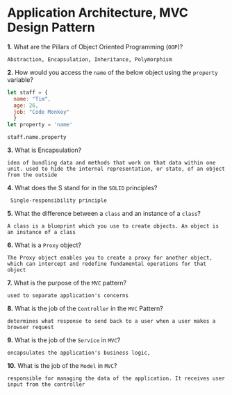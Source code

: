# Application Architecture, MVC Design Pattern

**1.** What are the Pillars of Object Oriented Programming (`OOP`)?
<!-- enter you answer in the space below -->
```
Abstraction, Encapsulation, Inheritance, Polymorphism

```
**2.** How would you access the `name` of the below object using the `property` variable?
```js
let staff = {
  name: "Tim",
  age: 26,
  job: "Code Monkey"
  }
let property = 'name'
```
<!-- enter you answer in the space below -->
```
staff.name.property
```
**3.** What is Encapsulation?
<!-- enter you answer in the space below -->
```
idea of bundling data and methods that work on that data within one unit. used to hide the internal representation, or state, of an object from the outside
```
**4.** What does the S stand for in the `SOLID` principles?
<!-- enter you answer in the space below -->
```
 Single-responsibility principle
```
**5.** What the difference between a `class` and an instance of a `class`?
<!-- enter you answer in the space below -->
```
A class is a blueprint which you use to create objects. An object is an instance of a class
```
**6.** What is a `Proxy` object?
<!-- enter you answer in the space below -->
```
The Proxy object enables you to create a proxy for another object, which can intercept and redefine fundamental operations for that object
```

**7.** What is the purpose of the `MVC` pattern?
<!-- enter you answer in the space below -->
```
used to separate application's concerns
```
**8.** What is the job of the `Controller` in the `MVC` Pattern?
<!-- enter you answer in the space below -->
```
determines what response to send back to a user when a user makes a browser request
```

**9.** What is the job of the `Service` in `MVC`?
<!-- enter you answer in the space below -->
```
encapsulates the application's business logic,
```
**10.** What is the job of the `Model` in `MVC`?
<!-- enter you answer in the space below -->
```
responsible for managing the data of the application. It receives user input from the controller
```


